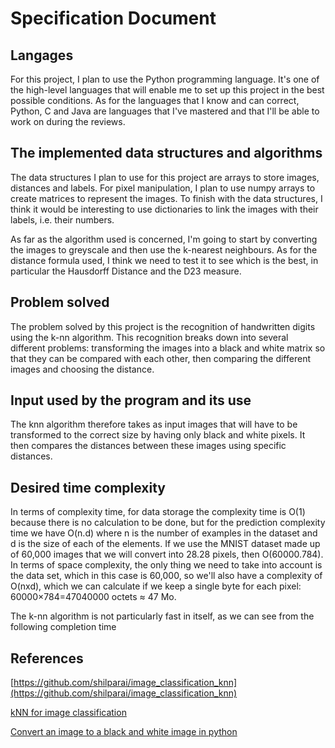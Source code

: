 # Specification Document

## Langages

For this project, I plan to use the Python programming language. It's one of the high-level languages that will enable me to set up this project in the best possible conditions. As for the languages that I know and can correct, Python, C and Java are languages that I've mastered and that I'll be able to work on during the reviews.

## The implemented data structures and algorithms

The data structures I plan to use for this project are arrays to store images, distances and labels. For pixel manipulation, I plan to use numpy arrays to create matrices to represent the images. To finish with the data structures, I think it would be interesting to use dictionaries to link the images with their labels, i.e. their numbers.

As far as the algorithm used is concerned, I'm going to start by converting the images to greyscale and then use the k-nearest neighbours. As for the distance formula used, I think we need to test it to see which is the best, in particular the Hausdorff Distance and the D23 measure.

## Problem solved

The problem solved by this project is the recognition of handwritten digits using the k-nn algorithm. This recognition breaks down into several different problems: transforming the images into a black and white matrix so that they can be compared with each other, then comparing the different images and choosing the distance.

## Input used by the program and its use

The knn algorithm therefore takes as input images that will have to be transformed to the correct size by having only black and white pixels. It then compares the distances between these images using specific distances. 

## Desired time complexity

In terms of complexity time, for data storage the complexity time is O(1) because there is no calculation to be done, but for the prediction complexity time we have O(n.d) where n is the number of examples in the dataset and d is the size of each of the elements. If we use the MNIST dataset made up of 60,000 images that we will convert into 28.28 pixels, then O(60000.784).
In terms of space complexity, the only thing we need to take into account is the data set, which in this case is 60,000, so we'll also have a complexity of O(nxd), which we can calculate if we keep a single byte for each pixel: 
60000×784=47040000 octets ≈ 47 Mo.

The k-nn algorithm is not particularly fast in itself, as we can see from the following completion time

## References

[https://github.com/shilparai/image_classification_knn](https://github.com/shilparai/image_classification_knn)

[kNN for image classification](https://www.youtube.com/watch?v=lGh_zCyY7TY)

[Convert an image to a black and white image in python](https://www.youtube.com/watch?v=TYcV2iy7MP8)
